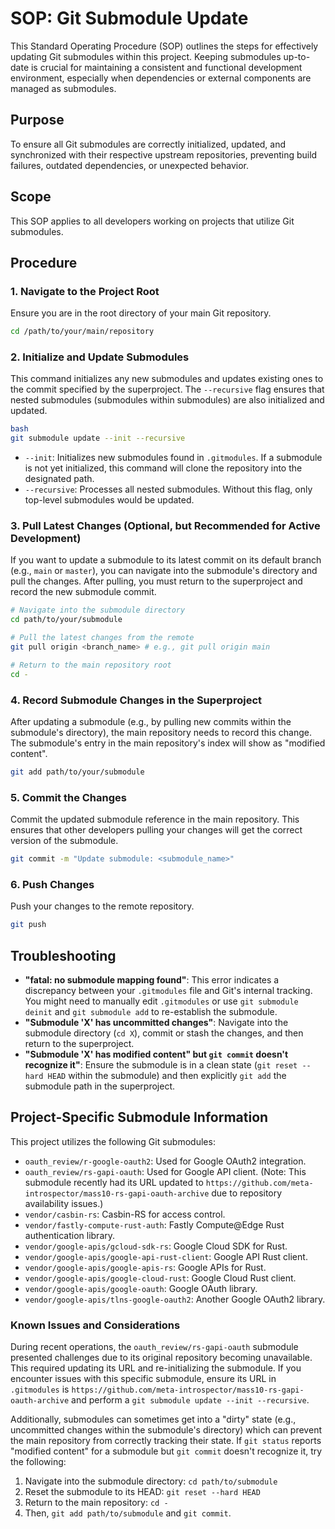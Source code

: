 # SOP: Git Submodule Update

This Standard Operating Procedure (SOP) outlines the steps for effectively updating Git submodules within this project. Keeping submodules up-to-date is crucial for maintaining a consistent and functional development environment, especially when dependencies or external components are managed as submodules.

## Purpose

To ensure all Git submodules are correctly initialized, updated, and synchronized with their respective upstream repositories, preventing build failures, outdated dependencies, or unexpected behavior.

## Scope

This SOP applies to all developers working on projects that utilize Git submodules.

## Procedure

### 1. Navigate to the Project Root

Ensure you are in the root directory of your main Git repository.

```bash
cd /path/to/your/main/repository
```

### 2. Initialize and Update Submodules

This command initializes any new submodules and updates existing ones to the commit specified by the superproject. The `--recursive` flag ensures that nested submodules (submodules within submodules) are also initialized and updated.

```bash
bash
git submodule update --init --recursive
```

-   `--init`: Initializes new submodules found in `.gitmodules`. If a submodule is not yet initialized, this command will clone the repository into the designated path.
-   `--recursive`: Processes all nested submodules. Without this flag, only top-level submodules would be updated.

### 3. Pull Latest Changes (Optional, but Recommended for Active Development)

If you want to update a submodule to its latest commit on its default branch (e.g., `main` or `master`), you can navigate into the submodule's directory and pull the changes. After pulling, you must return to the superproject and record the new submodule commit.

```bash
# Navigate into the submodule directory
cd path/to/your/submodule

# Pull the latest changes from the remote
git pull origin <branch_name> # e.g., git pull origin main

# Return to the main repository root
cd -
```

### 4. Record Submodule Changes in the Superproject

After updating a submodule (e.g., by pulling new commits within the submodule's directory), the main repository needs to record this change. The submodule's entry in the main repository's index will show as "modified content".

```bash
git add path/to/your/submodule
```

### 5. Commit the Changes

Commit the updated submodule reference in the main repository. This ensures that other developers pulling your changes will get the correct version of the submodule.

```bash
git commit -m "Update submodule: <submodule_name>"
```

### 6. Push Changes

Push your changes to the remote repository.

```bash
git push
```

## Troubleshooting

-   **"fatal: no submodule mapping found"**: This error indicates a discrepancy between your `.gitmodules` file and Git's internal tracking. You might need to manually edit `.gitmodules` or use `git submodule deinit` and `git submodule add` to re-establish the submodule.
-   **"Submodule 'X' has uncommitted changes"**: Navigate into the submodule directory (`cd X`), commit or stash the changes, and then return to the superproject.
-   **"Submodule 'X' has modified content" but `git commit` doesn't recognize it"**: Ensure the submodule is in a clean state (`git reset --hard HEAD` within the submodule) and then explicitly `git add` the submodule path in the superproject.

## Project-Specific Submodule Information

This project utilizes the following Git submodules:

-   `oauth_review/r-google-oauth2`: Used for Google OAuth2 integration.
-   `oauth_review/rs-gapi-oauth`: Used for Google API client. (Note: This submodule recently had its URL updated to `https://github.com/meta-introspector/mass10-rs-gapi-oauth-archive` due to repository availability issues.)
-   `vendor/casbin-rs`: Casbin-RS for access control.
-   `vendor/fastly-compute-rust-auth`: Fastly Compute@Edge Rust authentication library.
-   `vendor/google-apis/gcloud-sdk-rs`: Google Cloud SDK for Rust.
-   `vendor/google-apis/google-api-rust-client`: Google API Rust client.
-   `vendor/google-apis/google-apis-rs`: Google APIs for Rust.
-   `vendor/google-apis/google-cloud-rust`: Google Cloud Rust client.
-   `vendor/google-apis/google-oauth`: Google OAuth library.
-   `vendor/google-apis/tlns-google-oauth2`: Another Google OAuth2 library.

### Known Issues and Considerations

During recent operations, the `oauth_review/rs-gapi-oauth` submodule presented challenges due to its original repository becoming unavailable. This required updating its URL and re-initializing the submodule. If you encounter issues with this specific submodule, ensure its URL in `.gitmodules` is `https://github.com/meta-introspector/mass10-rs-gapi-oauth-archive` and perform a `git submodule update --init --recursive`.

Additionally, submodules can sometimes get into a "dirty" state (e.g., uncommitted changes within the submodule's directory) which can prevent the main repository from correctly tracking their state. If `git status` reports "modified content" for a submodule but `git commit` doesn't recognize it, try the following:

1.  Navigate into the submodule directory: `cd path/to/submodule`
2.  Reset the submodule to its HEAD: `git reset --hard HEAD`
3.  Return to the main repository: `cd -`
4.  Then, `git add path/to/submodule` and `git commit`.